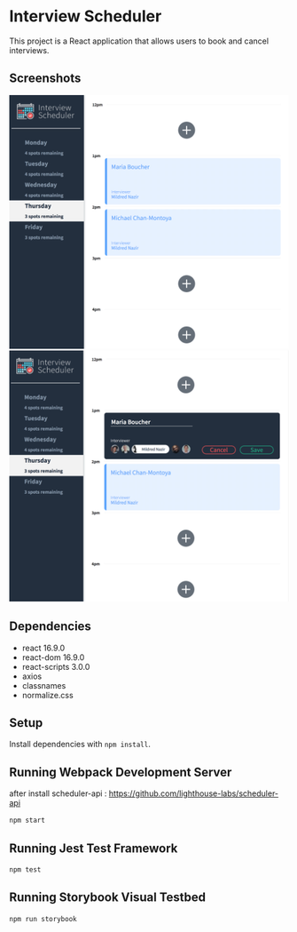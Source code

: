 # Interview Scheduler
This project is a React application that allows users to book and cancel interviews.

## Screenshots
!["Dashboard"](https://github.com/NoahJung/scheduler/blob/master/docs/screenshot1.png)
!["Create & Edit"](https://github.com/NoahJung/scheduler/blob/master/docs/screenshot2.png)

## Dependencies
  - react 16.9.0
  - react-dom 16.9.0
  - react-scripts 3.0.0
  - axios
  - classnames
  - normalize.css

## Setup

Install dependencies with `npm install`.

## Running Webpack Development Server
after install scheduler-api : https://github.com/lighthouse-labs/scheduler-api
```sh
npm start
```

## Running Jest Test Framework

```sh
npm test
```

## Running Storybook Visual Testbed

```sh
npm run storybook
```

